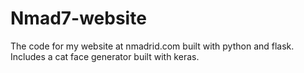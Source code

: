 # Nmad7-website
The code for my website at nmadrid.com built with python and flask.
Includes a cat face generator built with keras.
